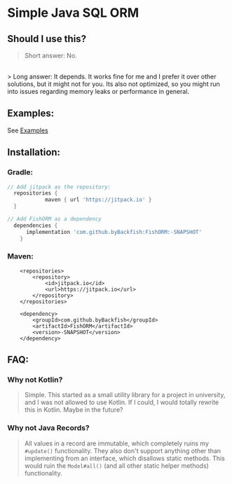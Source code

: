 # Simple Java SQL ORM

## Should I use this? 
> Short answer: No. 
<br>
> Long answer: It depends. It works fine for me and I prefer it over other solutions, but it might not for you. Its also not optimized, so you might run into issues regarding memory leaks or performance in general.

## Examples:
See [Examples](https://github.com/byBackfish/FishORM/src/main/java/example/)

## Installation:

### Gradle:
```gradle
// Add jitpack as the repository:
  repositories {
			maven { url 'https://jitpack.io' }
  }

// Add FishORM as a dependency
  dependencies {
      implementation 'com.github.byBackfish:FishORM:-SNAPSHOT'
	}
```

### Maven:

```
	<repositories>
		<repository>
		    <id>jitpack.io</id>
		    <url>https://jitpack.io</url>
		</repository>
	</repositories>

	<dependency>
	    <groupId>com.github.byBackfish</groupId>
	    <artifactId>FishORM</artifactId>
	    <version>-SNAPSHOT</version>
	</dependency>
```


## FAQ:
### Why not Kotlin?
> Simple. This started as a small utility library for a project in university, and I was not allowed to use Kotlin. If I could, I would totally rewrite this in Kotlin. Maybe in the future?

### Why not Java Records?
> All values in a record are immutable, which completely ruins my `#update()` functionality. They also don't support anything other than implementing from an interface, which disallows static methods. This would ruin the `Model#all()` (and all other static helper methods) functionality.
